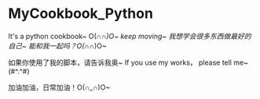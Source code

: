 # MyCookbook_Python
It's a python cookbook~
O(∩_∩)O~
keep moving~ 我想学会很多东西做最好的自己~ 
能和我一起吗？O(∩_∩)O~

如果你使用了我的脚本，请告诉我奥~
If you use my works，  please tell me~(#^.^#)

加油加油，日常加油！O(∩_∩)O~